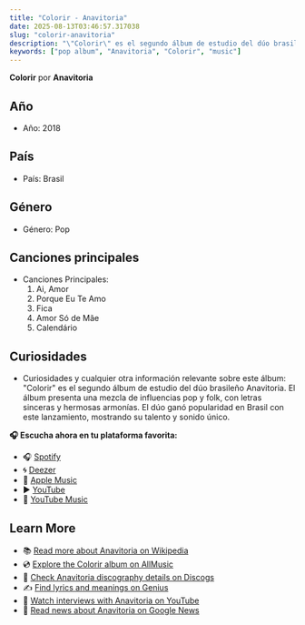 ```yaml
---
title: "Colorir - Anavitoria"
date: 2025-08-13T03:46:57.317038
slug: "colorir-anavitoria"
description: "\"Colorir\" es el segundo álbum de estudio del dúo brasileño Anavitoria."
keywords: ["pop album", "Anavitoria", "Colorir", "music"]
---
```


**Colorir** por **Anavitoria**
## Año
- Año: 2018
## País
- País: Brasil
## Género
- Género: Pop
## Canciones principales
- Canciones Principales:
  1. Ai, Amor
  2. Porque Eu Te Amo
  3. Fica
  4. Amor Só de Mãe
  5. Calendário
## Curiosidades
- Curiosidades y cualquier otra información relevante sobre este álbum: "Colorir" es el segundo álbum de estudio del dúo brasileño Anavitoria. El álbum presenta una mezcla de influencias pop y folk, con letras sinceras y hermosas armonías. El dúo ganó popularidad en Brasil con este lanzamiento, mostrando su talento y sonido único.



**🎧 Escucha ahora en tu plataforma favorita:**

- 🎧 [Spotify](https://open.spotify.com/search/Colorir%20Anavitoria)
- 🌀 [Deezer](https://www.deezer.com/search/Colorir%20Anavitoria)
- 🍎 [Apple Music](https://music.apple.com/search?term=Colorir%20Anavitoria)
- ▶️ [YouTube](https://www.youtube.com/results?search_query=Colorir%20Anavitoria)
- 🎵 [YouTube Music](https://music.youtube.com/search?q=Colorir%20Anavitoria)

## Learn More

- 📚 [Read more about Anavitoria on Wikipedia](https://en.wikipedia.org/wiki/Anavitoria)
- 💿 [Explore the Colorir album on AllMusic](https://www.allmusic.com/search/albums/Colorir)
- 📀 [Check Anavitoria discography details on Discogs](https://www.discogs.com/search/?q=Colorir+Anavitoria&type=all)
- ✍️ [Find lyrics and meanings on Genius](https://genius.com/search?q=Colorir%20Anavitoria)
- 🎤 [Watch interviews with Anavitoria on YouTube](https://www.youtube.com/results?search_query=Anavitoria+interview)
- 📰 [Read news about Anavitoria on Google News](https://news.google.com/search?q=Anavitoria)